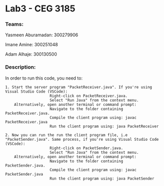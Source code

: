 # Lab3 - CEG 3185

### Teams:

Yasmeen Aburamadan: 300279906 

Imane Amine: 300251048  

Adam Alhaje: 300130500 

### Description:

In order to run this code, you need to:
   
    1. Start the server program "PacketReceiver.java". If you're using Visual Studio Code (VSCode):
                        Right-click on PacketReceiver.java.
                        Select "Run Java" from the context menu.
        Alternatively, open another terminal or command prompt:
                        Navigate to the folder containing PacketReceiver.java.
                        Compile the client program using: javac PacketReceiver.java
                        Run the client program using: java PacketReceiver
    
    2. Now you can run the run the client program file, i.e "PacketSender.java". Same process, if you're using Visual Studio Code (VSCode):
                        Right-click on PacketSender.java.
                        Select "Run Java" from the context menu.
        Alternatively, open another terminal or command prompt:
                        Navigate to the folder containing PacketSender.java.
                        Compile the client program using: javac PacketSender.java
                        Run the client program using: java PacketSender


